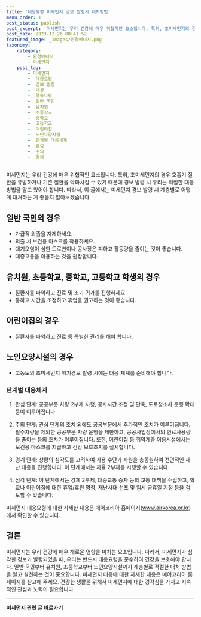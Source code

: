 ```yaml
---
title: '대응요령 미세먼지 경보 발령시 대처방법'
menu_order: 1
post_status: publish
post_excerpt: '미세먼지는 우리 건강에 매우 위협적인 요소입니다. 특히, 초미세먼지의 경우 호흡기 질환을 유발하거나 기존 질환을 악화시킬 수 있기 때문에 경보 발령 시 우리는 적절한 대응 방법을 알고 있어야 합니다. 따라서, 이 글에서는 미세먼지 경보 발령 시 계층별로 어떻게 대처하는 게 좋을지 알아보겠습니다.'
post_date: 2023-12-26 08:41:52
featured_image: _images/환경에너지.png
taxonomy:
    category:
        - 환경에너지
        - 미세먼지
    post_tag:
        - 미세먼지
        -  대응요령
        -  경보 발령
        -  대상
        -  행동요령
        -  일반 국민
        -  유치원
        -  초등학교
        -  중학교
        -  고등학교
        -  어린이집
        -  노인요양시설
        -  단계별 대응체계
        -  관심
        -  주의
        -  경계
---
```



미세먼지는 우리 건강에 매우 위협적인 요소입니다. 특히, 초미세먼지의 경우 호흡기 질환을 유발하거나 기존 질환을 악화시킬 수 있기 때문에 경보 발령 시 우리는 적절한 대응 방법을 알고 있어야 합니다. 따라서, 이 글에서는 미세먼지 경보 발령 시 계층별로 어떻게 대처하는 게 좋을지 알아보겠습니다.

## 일반 국민의 경우

- 가급적 외출을 자제하세요.
- 외출 시 보건용 마스크를 착용하세요.
- 대기오염이 심한 도로변이나 공사장은 피하고 활동량을 줄이는 것이 좋습니다.
- 대중교통을 이용하는 것을 권장합니다.

## 유치원, 초등학교, 중학교, 고등학교 학생의 경우

- 질환자를 파악하고 진료 및 조기 귀가를 진행하세요.
- 등하교 시간을 조정하고 휴업을 권고하는 것이 좋습니다.

## 어린이집의 경우

- 질환자를 파악하고 진료 등 특별한 관리를 해야 합니다.

## 노인요양시설의 경우

- 고농도의 초미세먼지 위기경보 발령 시에는 대응 체계를 준비해야 합니다.

### 단계별 대응체계

1. 관심 단계: 공공부문 차량 2부제 시행, 공사시간 조정 및 단축, 도로청소차 운행 확대 등이 이루어집니다.

2. 주의 단계: 관심 단계의 조치 외에도 공공부문에서 추가적인 조치가 이루어집니다. 필수차량을 제외한 공공부문 차량 운행을 제한하고, 공공사업장에서의 연료사용량을 줄이는 등의 조치가 이루어집니다. 또한, 어린이집 등 취약계층 이용시설에서는 보건용 마스크를 지급하고 건강 보호조치를 실시합니다.

3. 경계 단계: 상황의 심각도를 고려하여 가용 수단과 자원을 총동원하여 전면적인 재난 대응을 진행합니다. 이 단계에서는 자율 2부제를 시행할 수 있습니다.

4. 심각 단계: 이 단계에서는 강제 2부제, 대중교통 증차 등의 교통 대책을 수립하고, 학교나 어린이집에 대한 휴업/휴원 명령, 재난사태 선포 및 임시 공휴일 지정 등을 검토할 수 있습니다.

미세먼지 대응요령에 대한 자세한 내용은 에어코리아 홈페이지(www.airkorea.or.kr)에서 확인할 수 있습니다.

## 결론

미세먼지는 우리 건강에 매우 해로운 영향을 미치는 요소입니다. 따라서, 미세먼지가 심각한 경보가 발령되었을 때, 우리는 반드시 대응요령을 준수하여 건강을 보호해야 합니다. 일반 국민부터 유치원, 초등학교부터 노인요양시설까지 계층별로 적절한 대처 방법을 알고 실천하는 것이 중요합니다. 미세먼지 대응에 대한 자세한 내용은 에어코리아 홈페이지를 참고해 주세요. 건강한 생활을 위해서 미세먼지에 대한 경각심을 가지고 지속적인 관심과 노력이 필요합니다.
<!-- wp:separator -->
<hr class="wp-block-separator has-alpha-channel-opacity"/>
<!-- /wp:separator -->

<!-- wp:group {"backgroundColor":"base","layout":{"type":"constrained"}} -->
<div class="wp-block-group has-base-background-color has-background"><!-- wp:paragraph {"align":"center","fontSize":"medium"} -->
<p class="has-text-align-center has-large-font-size"><strong>미세먼지 관련 글 바로가기</strong></p>
<!-- /wp:paragraph -->


<!-- wp:latest-posts
{"categories":[{"id":35385,"count":19,"description":"","link":"https://uknowlaw.com/category/%eb%af%b8%ec%84%b8%eb%a8%bc%ec%a7%80/","name":"미세먼지","slug":"미세먼지","taxonomy":"category","parent":0,"meta":[],"_links":{"self":[{"href":"https://uknowlaw.com/wp-json/wp/v2/categories/35385"}],"collection":[{"href":"https://uknowlaw.com/wp-json/wp/v2/categories"}],"about":[{"href":"https://uknowlaw.com/wp-json/wp/v2/taxonomies/category"}],"wp:post_type":[{"href":"https://uknowlaw.com/wp-json/wp/v2/posts?categories=35385"}],"curies":[{"name":"wp","href":"https://api.w.org/{rel}","templated":true}]}}],"postsToShow":100,"excerptLength":28,"postLayout":"grid","columns":2,"featuredImageAlign":"left","featuredImageSizeSlug":"large","fontSize":"small"} /--></div>
<!-- /wp:group -->